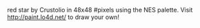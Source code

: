 red star by Crustolio in 48x48 #pixels using the NES palette. Visit http://paint.lo4d.net/ to draw your own! 